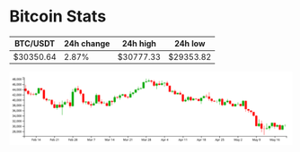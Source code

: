 # Bitcoin Stats

BTC/USDT|24h change|24h high|24h low|
|---|---|---|---|
|$30350.64|2.87%|$30777.33|$29353.82|

<img src="./chart.svg">
